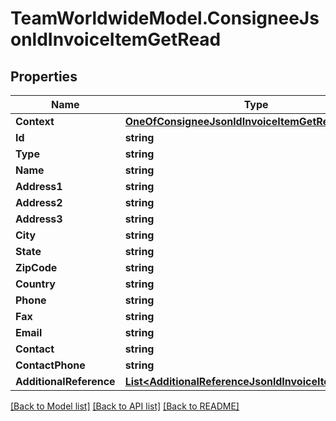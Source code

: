 # TeamWorldwideModel.ConsigneeJsonldInvoiceItemGetRead
## Properties

Name | Type | Description | Notes
------------ | ------------- | ------------- | -------------
**Context** | [**OneOfConsigneeJsonldInvoiceItemGetReadContext**](OneOfConsigneeJsonldInvoiceItemGetReadContext.md) |  | [optional] 
**Id** | **string** |  | [optional] 
**Type** | **string** |  | [optional] 
**Name** | **string** |  | [optional] 
**Address1** | **string** |  | 
**Address2** | **string** |  | [optional] 
**Address3** | **string** |  | [optional] 
**City** | **string** |  | 
**State** | **string** |  | [optional] 
**ZipCode** | **string** |  | 
**Country** | **string** |  | 
**Phone** | **string** |  | [optional] 
**Fax** | **string** |  | [optional] 
**Email** | **string** |  | [optional] 
**Contact** | **string** |  | [optional] 
**ContactPhone** | **string** |  | [optional] 
**AdditionalReference** | [**List&lt;AdditionalReferenceJsonldInvoiceItemGetRead&gt;**](AdditionalReferenceJsonldInvoiceItemGetRead.md) |  | [optional] 

[[Back to Model list]](../README.md#documentation-for-models) [[Back to API list]](../README.md#documentation-for-api-endpoints) [[Back to README]](../README.md)

